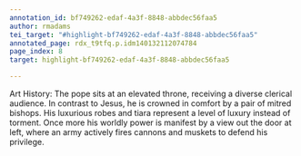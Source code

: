 ```yaml
---
annotation_id: bf749262-edaf-4a3f-8848-abbdec56faa5
author: rmadams
tei_target: "#highlight-bf749262-edaf-4a3f-8848-abbdec56faa5"
annotated_page: rdx_t9tfq.p.idm140132112074784
page_index: 8
target: highlight-bf749262-edaf-4a3f-8848-abbdec56faa5

---
```

Art History: The pope sits at an elevated throne, receiving a diverse clerical audience.  In contrast to Jesus, he is crowned in comfort by a pair of mitred bishops.  His luxurious robes and tiara represent a level of luxury instead of torment.  Once more his worldly power is manifest by a view out the door at left, where an army actively fires cannons and muskets to defend his privilege.